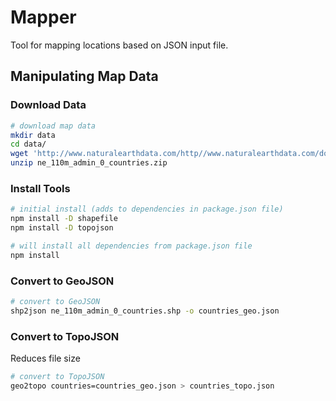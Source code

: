 # Mapper
Tool for mapping locations based on JSON input file.

## Manipulating Map Data

### Download Data
```bash
# download map data
mkdir data
cd data/
wget 'http://www.naturalearthdata.com/http//www.naturalearthdata.com/download/110m/cultural/ne_110m_admin_0_countries.zip'
unzip ne_110m_admin_0_countries.zip
```

### Install Tools
```bash
# initial install (adds to dependencies in package.json file)
npm install -D shapefile
npm install -D topojson

# will install all dependencies from package.json file
npm install
```

### Convert to GeoJSON
```bash
# convert to GeoJSON
shp2json ne_110m_admin_0_countries.shp -o countries_geo.json
```


### Convert to TopoJSON
Reduces file size
```bash
# convert to TopoJSON
geo2topo countries=countries_geo.json > countries_topo.json
```
